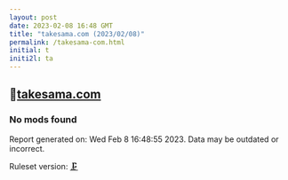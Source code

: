 ```yaml
---
layout: post
date: 2023-02-08 16:48 GMT
title: "takesama.com (2023/02/08)"
permalink: /takesama-com.html
initial: t
initi2l: ta
---
```


## 🐘[takesama.com](https://takesama.com)

### No mods found

Report generated on: Wed Feb  8 16:48:55 2023. Data may be outdated or incorrect.

Ruleset version: [🗜](/version-clamp)
